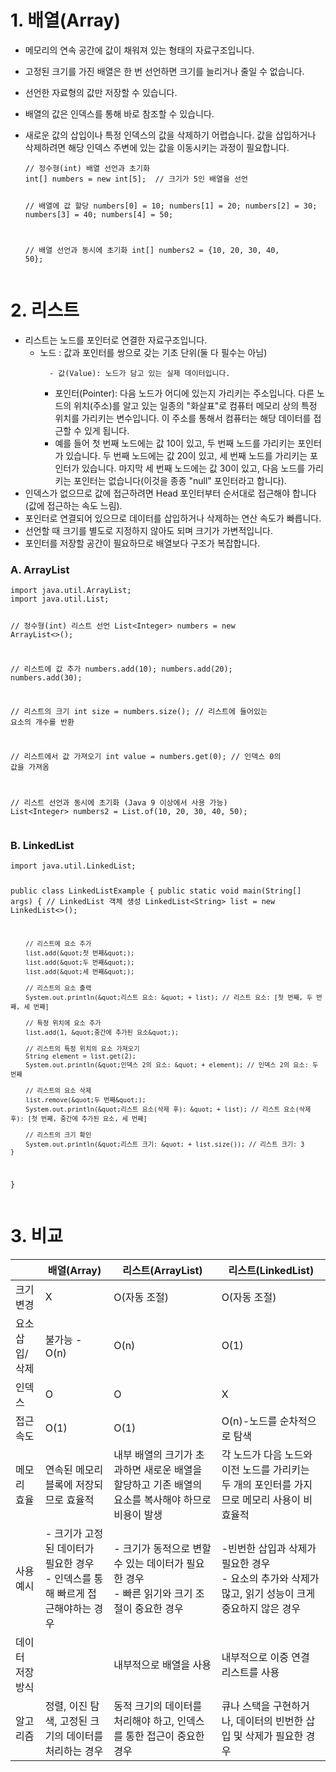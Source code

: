 <h1 id="1-배열array">1. 배열(Array)</h1>
<ul>
<li><p>메모리의 연속 공간에 값이 채워져 있는 형태의 자료구조입니다.</p>
</li>
<li><p>고정된 크기를 가진 배열은 한 번 선언하면 크기를 늘리거나 줄일 수 없습니다.</p>
</li>
<li><p>선언한 자료형의 값만 저장할 수 있습니다.</p>
</li>
<li><p>배열의 값은 인덱스를 통해 바로 참조할 수 있습니다.</p>
</li>
<li><p>새로운 값의 삽입이나 특정 인덱스의 값을 삭제하기 어렵습니다. 값을 삽입하거나 삭제하려면 해당 인덱스 주변에 있는 값을 이동시키는 과정이 필요합니다.</p>
<pre><code class="language-java">// 정수형(int) 배열 선언과 초기화
int[] numbers = new int[5];  // 크기가 5인 배열을 선언

// 배열에 값 할당
numbers[0] = 10;
numbers[1] = 20;
numbers[2] = 30;
numbers[3] = 40;
numbers[4] = 50;

// 배열 선언과 동시에 초기화
int[] numbers2 = {10, 20, 30, 40, 50};</code></pre>
</li>
</ul>
<h1 id="2-리스트">2. 리스트</h1>
<ul>
<li>리스트는 노드를 포인터로 연결한 자료구조입니다.<ul>
<li>노드 : 값과 포인터를 쌍으로 갖는 기초 단위(둘 다 필수는 아님)<pre><code>  - 값(Value): 노드가 담고 있는 실제 데이터입니다.</code></pre><ul>
<li>포인터(Pointer): 다음 노드가 어디에 있는지 가리키는 주소입니다. 다른 노드의 위치(주소)를 알고 있는 일종의 &quot;화살표&quot;로 컴퓨터 메모리 상의 특정 위치를 가리키는 변수입니다. 이 주소를 통해서 컴퓨터는 해당 데이터를 접근할 수 있게 됩니다.</li>
<li>예를 들어 첫 번째 노드에는 값 10이 있고, 두 번째 노드를 가리키는 포인터가 있습니다. 두 번째 노드에는 값 20이 있고, 세 번째 노드를 가리키는 포인터가 있습니다. 마지막 세 번째 노드에는 값 30이 있고, 다음 노드를 가리키는 포인터는 없습니다(이것을 종종 &quot;null&quot; 포인터라고 합니다).</li>
</ul>
</li>
</ul>
</li>
<li>인덱스가 없으므로 값에 접근하려면 Head 포인터부터 순서대로 접근해야 합니다(값에 접근하는 속도 느림).</li>
<li>포인터로 연결되어 있으므로 데이터를 삽입하거나 삭제하는 연산 속도가 빠릅니다.</li>
<li>선언할 때 크기를 별도로 지정하지 않아도 되며 크기가 가변적입니다.</li>
<li>포인터를 저장할 공간이 필요하므로 배열보다 구조가 복잡합니다.</li>
</ul>
<h3 id="a-arraylist">A. ArrayList</h3>
<pre><code class="language-java">import java.util.ArrayList;
import java.util.List;

// 정수형(int) 리스트 선언
List&lt;Integer&gt; numbers = new ArrayList&lt;&gt;();

// 리스트에 값 추가
numbers.add(10);
numbers.add(20);
numbers.add(30);

// 리스트의 크기
int size = numbers.size();  // 리스트에 들어있는 요소의 개수를 반환

// 리스트에서 값 가져오기
int value = numbers.get(0);  // 인덱스 0의 값을 가져옴

// 리스트 선언과 동시에 초기화 (Java 9 이상에서 사용 가능)
List&lt;Integer&gt; numbers2 = List.of(10, 20, 30, 40, 50);
</code></pre>
<h3 id="b-linkedlist">B. LinkedList</h3>
<pre><code class="language-java">import java.util.LinkedList;

public class LinkedListExample {
    public static void main(String[] args) {
        // LinkedList 객체 생성
        LinkedList&lt;String&gt; list = new LinkedList&lt;&gt;();

        // 리스트에 요소 추가
        list.add(&quot;첫 번째&quot;);
        list.add(&quot;두 번째&quot;);
        list.add(&quot;세 번째&quot;);

        // 리스트의 요소 출력
        System.out.println(&quot;리스트 요소: &quot; + list); // 리스트 요소: [첫 번째, 두 번째, 세 번째]

        // 특정 위치에 요소 추가
        list.add(1, &quot;중간에 추가된 요소&quot;);

        // 리스트의 특정 위치의 요소 가져오기
        String element = list.get(2);
        System.out.println(&quot;인덱스 2의 요소: &quot; + element); // 인덱스 2의 요소: 두 번째

        // 리스트의 요소 삭제
        list.remove(&quot;두 번째&quot;);
        System.out.println(&quot;리스트 요소(삭제 후): &quot; + list); // 리스트 요소(삭제 후): [첫 번째, 중간에 추가된 요소, 세 번째]

        // 리스트의 크기 확인
        System.out.println(&quot;리스트 크기: &quot; + list.size()); // 리스트 크기: 3
    }
}</code></pre>
<h1 id="3-비교">3. 비교</h1>
<table>
<thead>
<tr>
<th></th>
<th>배열(Array)</th>
<th>리스트(ArrayList)</th>
<th>리스트(LinkedList)</th>
</tr>
</thead>
<tbody><tr>
<td>크기변경</td>
<td>X</td>
<td>O(자동 조절)</td>
<td>O(자동 조절)</td>
</tr>
<tr>
<td>요소 삽입/삭제</td>
<td>불가능 - O(n)</td>
<td>O(n)</td>
<td>O(1)</td>
</tr>
<tr>
<td>인덱스</td>
<td>O</td>
<td>O</td>
<td>X</td>
</tr>
<tr>
<td>접근 속도</td>
<td>O(1)</td>
<td>O(1)</td>
<td>O(n)-노드를 순차적으로 탐색</td>
</tr>
<tr>
<td>메모리 효율</td>
<td>연속된 메모리 블록에 저장되므로 효율적</td>
<td>내부 배열의 크기가 초과하면 새로운 배열을 할당하고 기존 배열의 요소를 복사해야 하므로 비용이 발생</td>
<td>각 노드가 다음 노드와 이전 노드를 가리키는 두 개의 포인터를 가지므로 메모리 사용이 비효율적</td>
</tr>
<tr>
<td>사용 예시</td>
<td>- 크기가 고정된 데이터가 필요한 경우<br />- 인덱스를 통해 빠르게 접근해야하는 경우</td>
<td>- 크기가 동적으로 변할 수 있는 데이터가 필요한 경우<br />- 빠른 읽기와 크기 조절이 중요한 경우</td>
<td>-빈번한 삽입과 삭제가 필요한 경우<br />- 요소의 추가와 삭제가 많고, 읽기 성능이 크게 중요하지 않은 경우</td>
</tr>
<tr>
<td>데이터 저장 방식</td>
<td></td>
<td>내부적으로 배열을 사용</td>
<td>내부적으로 이중 연결 리스트를 사용</td>
</tr>
<tr>
<td>알고리즘</td>
<td>정렬, 이진 탐색, 고정된 크기의 데이터를 처리하는 경우</td>
<td>동적 크기의 데이터를 처리해야 하고, 인덱스를 통한 접근이 중요한 경우</td>
<td>큐나 스택을 구현하거나, 데이터의 빈번한 삽입 및 삭제가 필요한 경우</td>
</tr>
</tbody></table>